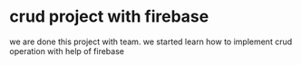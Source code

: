 # crud project with firebase

we are done this project with team.
we started learn how to implement crud operation with help of firebase
